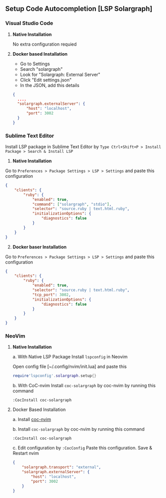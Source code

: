 ## Setup Code Autocompletion [LSP Solargraph]

### Visual Studio Code
1. **Native Installation**
    
    No extra configuration requied

2. **Docker based Installation**

    - Go to Settings
    - Search "solargraph"
    - Look for "Solargraph: External Server"
    - Click "Edit settings.json"
    - In the JSON, add this details
    ```json
    {
      ....
      "solargraph.externalServer": {
          "host": "localhost",
          "port": 3002
      }
    }
    ```
### Sublime Text Editor

Install LSP package in Sublime Text Editor by `Type Ctrl+Shift+P > Install Package > Search & Install LSP`

1. **Native Installation**

Go to `Preferences > Package Settings > LSP > Settings` and paste this configuration

```json
{
    "clients": {
        "ruby": {
            "enabled": true,
            "command": ["solargraph", "stdio"],
            "selector": "source.ruby | text.html.ruby",
            "initializationOptions": {
                "diagnostics": false
            }
        }
    }
}
```

2. **Docker baser Installation**

Go to `Preferences > Package Settings > LSP > Settings` and paste this configuration

```json
{
    "clients": {
        "ruby": {
            "enabled": true,
            "selector": "source.ruby | text.html.ruby",
            "tcp_port": 3002,
            "initializationOptions": {
                "diagnostics": false
            }
        }
    }
}
```

### NeoVim

1. **Native Installation**

   a. With Native LSP Package
   Install `lspconfig` in Neovim

   Open config file [~/.config/nvim/init.lua] and paste this
   ```lua
   require'lspconfig'.solargraph.setup{}
   ```

   b. With CoC-nvim
   Install `coc-solargraph` by coc-nvim by running this command
   ```
   :CocInstall coc-solargraph
   ```

2. Docker Based Installation

    a. Install [coc-nvim](https://github.com/neoclide/coc.nvim)
    
    b. Install `coc-solargraph` by coc-nvim by running this command
    ```
    :CocInstall coc-solargraph
    ``` 
    c. Edit configuration by `:CocConfig`
    Paste this configuration. Save & Restart nvim
    ```json
    {
        "solargraph.transport": "external",
        "solargraph.externalServer": {
            "host": "localhost",
            "port": 3002
        }
    }
    ```